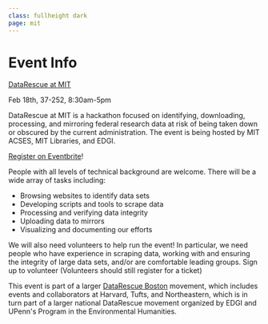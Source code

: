```yaml
---
class: fullheight dark
page: mit
---
```

# Event Info

[DataRescue at MIT](https://www.facebook.com/events/1625484311094707)

Feb 18th, 37-252, 8:30am-5pm

DataRescue at MIT is a hackathon focused on identifying, downloading, processing, and mirroring federal research data at risk of being taken down or obscured by the current administration. The event is being hosted by MIT ACSES, MIT Libraries, and EDGI. 

[Register on Eventbrite](https://www.eventbrite.com/e/datarescue-boston-at-mit-tickets-31647096317)!

People with all levels of technical background are welcome. There will be a wide array of tasks including:
- Browsing websites to identify data sets
- Developing scripts and tools to scrape data
- Processing and verifying data integrity
- Uploading data to mirrors
- Visualizing and documenting our efforts

We will also need volunteers to help run the event! In particular, we need people who have experience in scraping data, working with and ensuring the integrity of large data sets, and/or are comfortable leading groups. 
Sign up to volunteer (Volunteers should still register for a ticket)

This event is part of a larger [DataRescue Boston](https://datarescue-boston.github.io) movement, which includes events and collaborators at Harvard, Tufts, and Northeastern, which is in turn part of a larger national DataRescue movement organized by EDGI and UPenn's Program in the Environmental Humanities.
